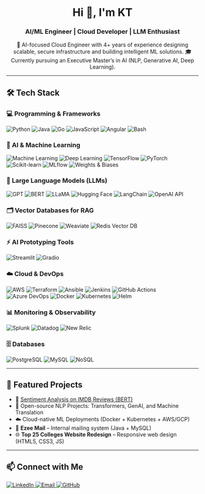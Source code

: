 <!-- Profile Header -->
<h1 align="center">Hi 👋, I'm KT</h1>
<h3 align="center">AI/ML Engineer | Cloud Developer | LLM Enthusiast</h3>

<p align="center">
  🚀 AI-focused Cloud Engineer with 4+ years of experience designing scalable, secure infrastructure and building intelligent ML solutions.  
  🎓 Currently pursuing an Executive Master’s in AI (NLP, Generative AI, Deep Learning).  
</p>

---

## 🛠️ Tech Stack

### 💻 Programming & Frameworks
<p align="left">
  <img alt="Python" src="https://img.shields.io/badge/Python-3776AB?style=for-the-badge&logo=python&logoColor=white" />
  <img alt="Java" src="https://img.shields.io/badge/Java-ED8B00?style=for-the-badge&logo=openjdk&logoColor=white" />
  <img alt="Go" src="https://img.shields.io/badge/Go-00ADD8?style=for-the-badge&logo=go&logoColor=white" />
  <img alt="JavaScript" src="https://img.shields.io/badge/JavaScript-F7DF1E?style=for-the-badge&logo=javascript&logoColor=black" />
  <img alt="Angular" src="https://img.shields.io/badge/Angular-DD0031?style=for-the-badge&logo=angular&logoColor=white" />
  <img alt="Bash" src="https://img.shields.io/badge/Bash-4EAA25?style=for-the-badge&logo=gnubash&logoColor=white" />
</p>

### 🤖 AI & Machine Learning
<p align="left">
  <img alt="Machine Learning" src="https://img.shields.io/badge/Machine%20Learning-FF6F00?style=for-the-badge&logo=scikitlearn&logoColor=white" />
  <img alt="Deep Learning" src="https://img.shields.io/badge/Deep%20Learning-FF0000?style=for-the-badge&logo=deeplearning&logoColor=white" />
  <img alt="TensorFlow" src="https://img.shields.io/badge/TensorFlow-FF6F00?style=for-the-badge&logo=tensorflow&logoColor=white" />
  <img alt="PyTorch" src="https://img.shields.io/badge/PyTorch-EE4C2C?style=for-the-badge&logo=pytorch&logoColor=white" />
  <img alt="Scikit-learn" src="https://img.shields.io/badge/Scikit--Learn-F7931E?style=for-the-badge&logo=scikitlearn&logoColor=white" />
  <img alt="MLflow" src="https://img.shields.io/badge/MLflow-0194E2?style=for-the-badge&logo=mlflow&logoColor=white" />
  <img alt="Weights & Biases" src="https://img.shields.io/badge/Weights%20%26%20Biases-FFBE00?style=for-the-badge&logo=weightsandbiases&logoColor=black" />
</p>

### 🦙 Large Language Models (LLMs)
<p align="left">
  <img alt="GPT" src="https://img.shields.io/badge/GPT-005571?style=for-the-badge&logo=openai&logoColor=white" />
  <img alt="BERT" src="https://img.shields.io/badge/BERT-1F425F?style=for-the-badge&logo=google&logoColor=white" />
  <img alt="LLaMA" src="https://img.shields.io/badge/LLaMA-FF4500?style=for-the-badge&logo=meta&logoColor=white" />
  <img alt="Hugging Face" src="https://img.shields.io/badge/Hugging%20Face-FFD21E?style=for-the-badge&logo=huggingface&logoColor=black" />
  <img alt="LangChain" src="https://img.shields.io/badge/LangChain-0A66C2?style=for-the-badge&logo=chainlink&logoColor=white" />
  <img alt="OpenAI API" src="https://img.shields.io/badge/OpenAI%20API-412991?style=for-the-badge&logo=openai&logoColor=white" />
</p>

### 🗂️ Vector Databases for RAG
<p align="left">
  <img alt="FAISS" src="https://img.shields.io/badge/FAISS-005571?style=for-the-badge&logo=facebook&logoColor=white" />
  <img alt="Pinecone" src="https://img.shields.io/badge/Pinecone-2D3748?style=for-the-badge&logo=pinecone&logoColor=white" />
  <img alt="Weaviate" src="https://img.shields.io/badge/Weaviate-20B2AA?style=for-the-badge&logo=weaviate&logoColor=white" />
  <img alt="Redis Vector DB" src="https://img.shields.io/badge/Redis%20Vector%20DB-DC382D?style=for-the-badge&logo=redis&logoColor=white" />
</p>

### ⚡ AI Prototyping Tools
<p align="left">
  <img alt="Streamlit" src="https://img.shields.io/badge/Streamlit-FF4B4B?style=for-the-badge&logo=streamlit&logoColor=white" />
  <img alt="Gradio" src="https://img.shields.io/badge/Gradio-00A67E?style=for-the-badge&logo=python&logoColor=white" />
</p>

### ☁️ Cloud & DevOps
<p align="left">
  <img alt="AWS" src="https://img.shields.io/badge/AWS-232F3E?style=for-the-badge&logo=amazon-aws&logoColor=white" />
  <img alt="Terraform" src="https://img.shields.io/badge/Terraform-623CE4?style=for-the-badge&logo=terraform&logoColor=white" />
  <img alt="Ansible" src="https://img.shields.io/badge/Ansible-EE0000?style=for-the-badge&logo=ansible&logoColor=white" />
  <img alt="Jenkins" src="https://img.shields.io/badge/Jenkins-D24939?style=for-the-badge&logo=jenkins&logoColor=white" />
  <img alt="GitHub Actions" src="https://img.shields.io/badge/GitHub%20Actions-2088FF?style=for-the-badge&logo=githubactions&logoColor=white" />
  <img alt="Azure DevOps" src="https://img.shields.io/badge/Azure%20DevOps-0078D7?style=for-the-badge&logo=azuredevops&logoColor=white" />
  <img alt="Docker" src="https://img.shields.io/badge/Docker-2496ED?style=for-the-badge&logo=docker&logoColor=white" />
  <img alt="Kubernetes" src="https://img.shields.io/badge/Kubernetes-326CE5?style=for-the-badge&logo=kubernetes&logoColor=white" />
  <img alt="Helm" src="https://img.shields.io/badge/Helm-0F1689?style=for-the-badge&logo=helm&logoColor=white" />
</p>

### 📊 Monitoring & Observability
<p align="left">
  <img alt="Splunk" src="https://img.shields.io/badge/Splunk-000000?style=for-the-badge&logo=splunk&logoColor=white" />
  <img alt="Datadog" src="https://img.shields.io/badge/Datadog-632CA6?style=for-the-badge&logo=datadog&logoColor=white" />
  <img alt="New Relic" src="https://img.shields.io/badge/New%20Relic-008C99?style=for-the-badge&logo=newrelic&logoColor=white" />
</p>

### 🗄️ Databases
<p align="left">
  <img alt="PostgreSQL" src="https://img.shields.io/badge/PostgreSQL-4169E1?style=for-the-badge&logo=postgresql&logoColor=white" />
  <img alt="MySQL" src="https://img.shields.io/badge/MySQL-4479A1?style=for-the-badge&logo=mysql&logoColor=white" />
  <img alt="NoSQL" src="https://img.shields.io/badge/NoSQL-CC0000?style=for-the-badge&logo=mongodb&logoColor=white" />
</p>

---

## 📂 Featured Projects
- 🚀 [Sentiment Analysis on IMDB Reviews (BERT)](https://github.com/KeerthiTeja)  
- 🤖 Open-source NLP Projects: Transformers, GenAI, and Machine Translation  
- ☁️ Cloud-native ML Deployments (Docker + Kubernetes + AWS/GCP)  
- 📧 **Ezee Mail** – Internal mailing system (Java + MySQL)  
- 🌐 **Top 25 Colleges Website Redesign** – Responsive web design (HTML5, CSS3, JS)  

---

## 📫 Connect with Me
<p align="left">
  <a href="https://linkedin.com/in/keerthi-teja-894abb1b0" target="_blank">
    <img alt="LinkedIn" src="https://img.shields.io/badge/LinkedIn-0A66C2?style=for-the-badge&logo=linkedin&logoColor=white" />
  </a>
  <a href="mailto:ktejak90@gmail.com">
    <img alt="Email" src="https://img.shields.io/badge/Email-D14836?style=for-the-badge&logo=gmail&logoColor=white" />
  </a>
  <a href="https://github.com/KeerthiTeja">
    <img alt="GitHub" src="https://img.shields.io/badge/GitHub-181717?style=for-the-badge&logo=github&logoColor=white" />
  </a>
</p>

